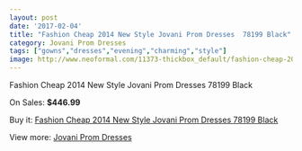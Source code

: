 ```yaml
---
layout: post
date: '2017-02-04'
title: "Fashion Cheap 2014 New Style Jovani Prom Dresses  78199 Black"
category: Jovani Prom Dresses
tags: ["gowns","dresses","evening","charming","style"]
image: http://www.neoformal.com/11373-thickbox_default/fashion-cheap-2014-new-style-jovani-prom-dresses-78199-black.jpg
---
```

Fashion Cheap 2014 New Style Jovani Prom Dresses  78199 Black

On Sales: **$446.99**
<a href="https://www.neoformal.com/en/jovani-prom-dresses-2014/4057-fashion-cheap-2014-new-style-jovani-prom-dresses-78199-black.html"><amp-img layout="responsive" width="600" height="600" src="//www.neoformal.com/11373-thickbox_default/fashion-cheap-2014-new-style-jovani-prom-dresses-78199-black.jpg" alt="Fashion Cheap 2014 New Style Jovani Prom Dresses  78199 Black 0" /></a>
<a href="https://www.neoformal.com/en/jovani-prom-dresses-2014/4057-fashion-cheap-2014-new-style-jovani-prom-dresses-78199-black.html"><amp-img layout="responsive" width="600" height="600" src="//www.neoformal.com/11374-thickbox_default/fashion-cheap-2014-new-style-jovani-prom-dresses-78199-black.jpg" alt="Fashion Cheap 2014 New Style Jovani Prom Dresses  78199 Black 1" /></a>

Buy it: [Fashion Cheap 2014 New Style Jovani Prom Dresses  78199 Black](https://www.neoformal.com/en/jovani-prom-dresses-2014/4057-fashion-cheap-2014-new-style-jovani-prom-dresses-78199-black.html "Fashion Cheap 2014 New Style Jovani Prom Dresses  78199 Black")

View more: [Jovani Prom Dresses](https://www.neoformal.com/en/53-jovani-prom-dresses-2014 "Jovani Prom Dresses")